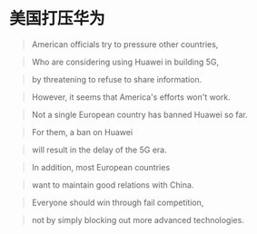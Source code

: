 # 美国打压华为

> American officials try to pressure other countries,

> Who are considering using Huawei in building 5G,

> by threatening to refuse to share information.

> However, it seems that America's efforts won't work.

> Not a single European country has banned Huawei so far.

> For them, a ban on Huawei

> will result in the delay of the 5G era.

> In addition, most European countries 

> want to maintain good relations with China.

> Everyone should win through fail competition,

> not by simply blocking out more advanced technologies.
